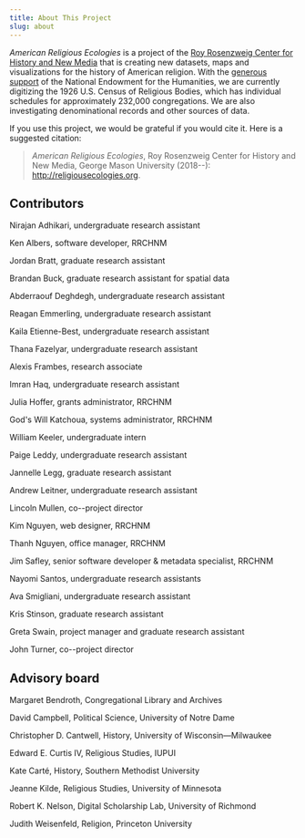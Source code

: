 ```yaml
---
title: About This Project
slug: about
---
```


*American Religious Ecologies* is a project of the [Roy Rosenzweig Center for History and New Media](https://rrchnm.org) that is creating new datasets, maps and visualizations for the history of American religion. With the [generous support](https://securegrants.neh.gov/publicquery/main.aspx?f=1&gn=PW-264050-19) of the National Endowment for the Humanities, we are currently digitizing the 1926 U.S. Census of Religious Bodies, which has individual schedules for approximately 232,000 congregations. We are also investigating denominational records and other sources of data.

If you use this project, we would be grateful if you would cite it. Here is a suggested citation:

> *American Religious Ecologies*, Roy Rosenzweig Center for History and New Media, George Mason University (2018--): http://religiousecologies.org.

## Contributors

Nirajan Adhikari, undergraduate research assistant

Ken Albers, software developer, RRCHNM

Jordan Bratt, graduate research assistant

Brandan Buck, graduate research assistant for spatial data

Abderraouf Deghdegh, undergraduate research assistant

Reagan Emmerling, undergraduate research assistant

Kaila Etienne-Best, undergraduate research assistant

Thana Fazelyar, undergraduate research assistant

Alexis Frambes, research associate

Imran Haq, undergraduate research assistant

Julia Hoffer, grants administrator, RRCHNM

God's Will Katchoua, systems administrator, RRCHNM

William Keeler, undergraduate intern

Paige Leddy, undergraduate research assistant

Jannelle Legg, graduate research assistant

Andrew Leitner, undergraduate research assistant

Lincoln Mullen, co--project director

Kim Nguyen, web designer, RRCHNM

Thanh Nguyen, office manager, RRCHNM

Jim Safley, senior software developer & metadata specialist, RRCHNM

Nayomi Santos, undergraduate research assistants

Ava Smigliani, undergraduate research assistant

Kris Stinson, graduate research assistant

Greta Swain, project manager and graduate research assistant

John Turner, co--project director

## Advisory board

Margaret Bendroth, Congregational Library and Archives

David Campbell, Political Science, University of Notre Dame

Christopher D. Cantwell, History, University of Wisconsin—Milwaukee

Edward E. Curtis IV, Religious Studies, IUPUI

Kate Carté, History, Southern Methodist University

Jeanne Kilde, Religious Studies, University of Minnesota

Robert K. Nelson, Digital Scholarship Lab, University of Richmond

Judith Weisenfeld, Religion, Princeton University
